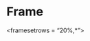 # Frame

<framesetrows = “20%,*”>
<frame name=“banner” src=“banner.html”>
</frame>
<framesetcols = “30%,*”>
<frame name=“nav” src=“navigation.html”>
</frame><frame name=“content” src=“home.html”>
</frame>
</frameset>
</frameset>
